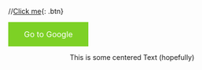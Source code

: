 //[Click me](http://www.google.com){: .btn}
<html>
    <style>
a.button {
    background-color: #7DD125; /* Green */
    border: none;
    color: white;
    padding: 15px 32px;
    text-align: center;
    text-decoration: none;
    display: inline-block;
    font-size: 16px;
}
    </style>
    <a href="http://google.com" class="button">Go to Google</a>
</html>

<p align="center">This is some centered Text (hopefully)</p>


